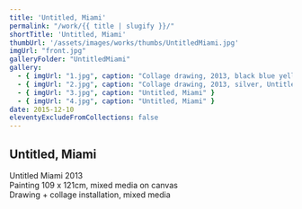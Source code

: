 ```yaml
---
title: 'Untitled, Miami'
permalink: "/work/{{ title | slugify }}/"
shortTitle: 'Untitled, Miami'
thumbUrl: '/assets/images/works/thumbs/UntitledMiami.jpg'
imgUrl: "front.jpg"
galleryFolder: "UntitledMiami"
gallery:
  - { imgUrl: "1.jpg", caption: "Collage drawing, 2013, black blue yellow, Untitled, Miami" }
  - { imgUrl: "2.jpg", caption: "Collage drawing, 2013, silver, Untitled, Miami" }
  - { imgUrl: "3.jpg", caption: "Untitled, Miami" }
  - { imgUrl: "4.jpg", caption: "Untitled, Miami" }  
date: 2015-12-10
eleventyExcludeFromCollections: false
---
```



<div class="Txt">
  <h2>Untitled, Miami</h2>
  <p>Untitled Miami 2013&nbsp;<br>
  Painting 109 x 121cm, mixed media on canvas&nbsp;<br>
  Drawing + collage installation, mixed media</p>
</div>